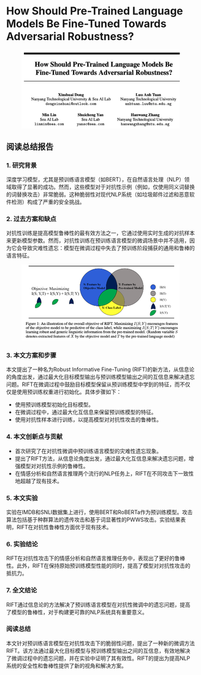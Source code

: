 # How Should Pre-Trained Language Models Be Fine-Tuned Towards Adversarial Robustness?

<figure><img src="../.gitbook/assets/image (150).png" alt=""><figcaption></figcaption></figure>

## 阅读总结报告

### 1. 研究背景

深度学习模型，尤其是预训练语言模型（如BERT），在自然语言处理（NLP）领域取得了显著的成功。然而，这些模型对于对抗性示例（例如，仅使用同义词替换的词替换攻击）非常脆弱。这种脆弱性对现代NLP系统（如垃圾邮件过滤和恶意软件检测）构成了严重的安全挑战。

### 2. 过去方案和缺点

对抗性训练是提高模型鲁棒性的最有效方法之一，它通过使用实时生成的对抗样本来更新模型参数。然而，对抗性训练在预训练语言模型的微调场景中并不适用，因为它会导致灾难性遗忘：模型在微调过程中失去了预训练阶段捕获的通用和鲁棒的语言特征。

<figure><img src="../.gitbook/assets/image (151).png" alt=""><figcaption></figcaption></figure>

### 3. 本文方案和步骤

本文提出了一种名为Robust Informative Fine-Tuning (RIFT)的新方法，从信息论的角度出发，通过最大化目标模型输出与预训练模型输出之间的互信息来解决遗忘问题。RIFT在微调过程中鼓励目标模型保留从预训练模型中学到的特征，而不仅仅是使用预训练权重进行初始化。具体步骤如下：

* 使用预训练模型初始化目标模型。
* 在微调过程中，通过最大化互信息来保留预训练模型的特征。
* 使用对抗性样本进行训练，以提高模型对对抗性攻击的鲁棒性。

### 4. 本文创新点与贡献

* 首次研究了在对抗性微调中预训练语言模型的灾难性遗忘现象。
* 提出了RIFT方法，从信息论角度出发，通过最大化互信息来解决遗忘问题，增强模型对对抗性示例的鲁棒性。
* 在情感分析和自然语言推理两个流行的NLP任务上，RIFT在不同攻击下一致性地超越了现有技术。

### 5. 本文实验

实验在IMDB和SNLI数据集上进行，使用BERT和RoBERTa作为预训练模型。攻击算法包括基于种群算法的遗传攻击和基于词显著性的PWWS攻击。实验结果表明，RIFT在对抗性鲁棒性方面优于现有技术。

### 6. 实验结论

RIFT在对抗性攻击下的情感分析和自然语言推理任务中，表现出了更好的鲁棒性。此外，RIFT在保持原始预训练模型性能的同时，提高了模型对对抗性攻击的抵抗力。

### 7. 全文结论

RIFT通过信息论的方法解决了预训练语言模型在对抗性微调中的遗忘问题，提高了模型的鲁棒性，对于构建更可靠的NLP系统具有重要意义。

### 阅读总结

本文针对预训练语言模型在对抗性攻击下的脆弱性问题，提出了一种新的微调方法RIFT。该方法通过最大化目标模型与预训练模型输出之间的互信息，有效地解决了微调过程中的遗忘问题，并在实验中证明了其有效性。RIFT的提出为提高NLP系统的安全性和鲁棒性提供了新的视角和解决方案。
